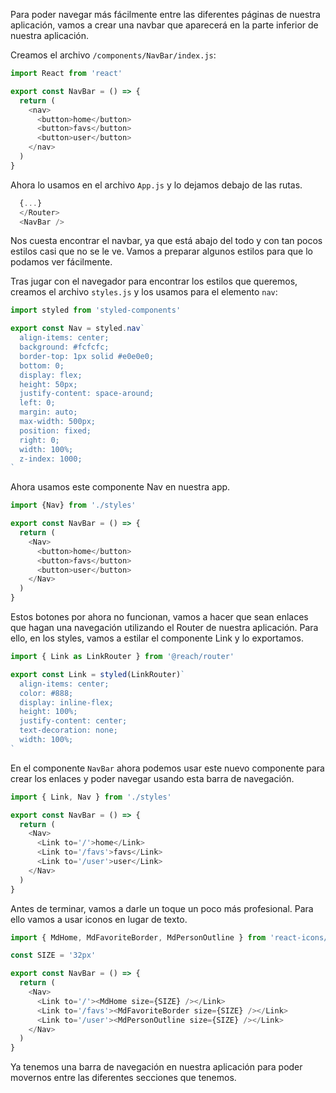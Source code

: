 Para poder navegar más fácilmente entre las diferentes páginas de nuestra aplicación, vamos a crear una navbar que aparecerá en la parte inferior de nuestra aplicación.

Creamos el archivo `/components/NavBar/index.js`:
```js
import React from 'react'

export const NavBar = () => {
  return (
    <nav>
      <button>home</button>
      <button>favs</button>
      <button>user</button>
    </nav>
  )
}
```

Ahora lo usamos en el archivo `App.js` y lo dejamos debajo de las rutas.

```js
  {...}
  </Router>
  <NavBar />
```

Nos cuesta encontrar el navbar, ya que está abajo del todo y con tan pocos estilos casi que no se le ve. Vamos a preparar algunos estilos para que lo podamos ver fácilmente.

Tras jugar con el navegador para encontrar los estilos que queremos, creamos el archivo `styles.js` y los usamos para el elemento `nav`:

```js
import styled from 'styled-components'

export const Nav = styled.nav`
  align-items: center;
  background: #fcfcfc;
  border-top: 1px solid #e0e0e0;
  bottom: 0;
  display: flex;
  height: 50px;
  justify-content: space-around;
  left: 0;
  margin: auto;
  max-width: 500px;
  position: fixed;
  right: 0;
  width: 100%;
  z-index: 1000;
`
```

Ahora usamos este componente Nav en nuestra app.

```js
import {Nav} from './styles'

export const NavBar = () => {
  return (
    <Nav>
      <button>home</button>
      <button>favs</button>
      <button>user</button>
    </Nav>
  )
}
```

Estos botones por ahora no funcionan, vamos a hacer que sean enlaces que hagan una navegación utilizando el Router de nuestra aplicación. Para ello, en los styles, vamos a estilar el componente Link y lo exportamos.

```js
import { Link as LinkRouter } from '@reach/router'

export const Link = styled(LinkRouter)`
  align-items: center;
  color: #888;
  display: inline-flex;
  height: 100%;
  justify-content: center;
  text-decoration: none;
  width: 100%;
`
```

En el componente `NavBar` ahora podemos usar este nuevo componente para crear los enlaces y poder navegar usando esta barra de navegación.

```js
import { Link, Nav } from './styles'

export const NavBar = () => {
  return (
    <Nav>
      <Link to='/'>home</Link>
      <Link to='/favs'>favs</Link>
      <Link to='/user'>user</Link>
    </Nav>
  )
}
```

Antes de terminar, vamos a darle un toque un poco más profesional. Para ello vamos a usar iconos en lugar de texto.

```js
import { MdHome, MdFavoriteBorder, MdPersonOutline } from 'react-icons/md'

const SIZE = '32px'

export const NavBar = () => {
  return (
    <Nav>
      <Link to='/'><MdHome size={SIZE} /></Link>
      <Link to='/favs'><MdFavoriteBorder size={SIZE} /></Link>
      <Link to='/user'><MdPersonOutline size={SIZE} /></Link>
    </Nav>
  )
}
```

Ya tenemos una barra de navegación en nuestra aplicación para poder movernos entre las diferentes secciones que tenemos.
